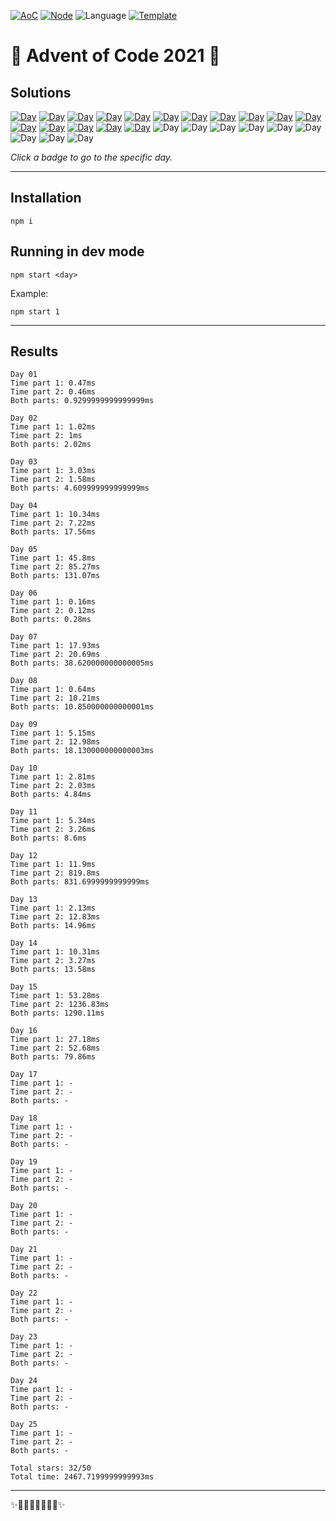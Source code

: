 <!-- Entries between SOLUTIONS and RESULTS tags are auto-generated -->

[![AoC](https://badgen.net/badge/AoC/2021/blue)](https://adventofcode.com/2021)
[![Node](https://badgen.net/badge/Node/v16.0.0+/blue)](https://nodejs.org/en/download/)
![Language](https://badgen.net/badge/Language/TypeScript/blue)
[![Template](https://badgen.net/badge/Template/aocrunner/blue)](https://github.com/caderek/aocrunner)

# 🎄 Advent of Code 2021 🎄

## Solutions

<!--SOLUTIONS-->

[![Day](https://badgen.net/badge/01/%E2%98%85%E2%98%85/green)](src/day01)
[![Day](https://badgen.net/badge/02/%E2%98%85%E2%98%85/green)](src/day02)
[![Day](https://badgen.net/badge/03/%E2%98%85%E2%98%85/green)](src/day03)
[![Day](https://badgen.net/badge/04/%E2%98%85%E2%98%85/green)](src/day04)
[![Day](https://badgen.net/badge/05/%E2%98%85%E2%98%85/green)](src/day05)
[![Day](https://badgen.net/badge/06/%E2%98%85%E2%98%85/green)](src/day06)
[![Day](https://badgen.net/badge/07/%E2%98%85%E2%98%85/green)](src/day07)
[![Day](https://badgen.net/badge/08/%E2%98%85%E2%98%85/green)](src/day08)
[![Day](https://badgen.net/badge/09/%E2%98%85%E2%98%85/green)](src/day09)
[![Day](https://badgen.net/badge/10/%E2%98%85%E2%98%85/green)](src/day10)
[![Day](https://badgen.net/badge/11/%E2%98%85%E2%98%85/green)](src/day11)
[![Day](https://badgen.net/badge/12/%E2%98%85%E2%98%85/green)](src/day12)
[![Day](https://badgen.net/badge/13/%E2%98%85%E2%98%85/green)](src/day13)
[![Day](https://badgen.net/badge/14/%E2%98%85%E2%98%85/green)](src/day14)
[![Day](https://badgen.net/badge/15/%E2%98%85%E2%98%85/green)](src/day15)
[![Day](https://badgen.net/badge/16/%E2%98%85%E2%98%85/green)](src/day16)
![Day](https://badgen.net/badge/17/%E2%98%86%E2%98%86/gray)
![Day](https://badgen.net/badge/18/%E2%98%86%E2%98%86/gray)
![Day](https://badgen.net/badge/19/%E2%98%86%E2%98%86/gray)
![Day](https://badgen.net/badge/20/%E2%98%86%E2%98%86/gray)
![Day](https://badgen.net/badge/21/%E2%98%86%E2%98%86/gray)
![Day](https://badgen.net/badge/22/%E2%98%86%E2%98%86/gray)
![Day](https://badgen.net/badge/23/%E2%98%86%E2%98%86/gray)
![Day](https://badgen.net/badge/24/%E2%98%86%E2%98%86/gray)
![Day](https://badgen.net/badge/25/%E2%98%86%E2%98%86/gray)

<!--/SOLUTIONS-->

_Click a badge to go to the specific day._

---

## Installation

```
npm i
```

## Running in dev mode

```
npm start <day>
```

Example:

```
npm start 1
```

---

## Results

<!--RESULTS-->

```
Day 01
Time part 1: 0.47ms
Time part 2: 0.46ms
Both parts: 0.9299999999999999ms
```

```
Day 02
Time part 1: 1.02ms
Time part 2: 1ms
Both parts: 2.02ms
```

```
Day 03
Time part 1: 3.03ms
Time part 2: 1.58ms
Both parts: 4.609999999999999ms
```

```
Day 04
Time part 1: 10.34ms
Time part 2: 7.22ms
Both parts: 17.56ms
```

```
Day 05
Time part 1: 45.8ms
Time part 2: 85.27ms
Both parts: 131.07ms
```

```
Day 06
Time part 1: 0.16ms
Time part 2: 0.12ms
Both parts: 0.28ms
```

```
Day 07
Time part 1: 17.93ms
Time part 2: 20.69ms
Both parts: 38.620000000000005ms
```

```
Day 08
Time part 1: 0.64ms
Time part 2: 10.21ms
Both parts: 10.850000000000001ms
```

```
Day 09
Time part 1: 5.15ms
Time part 2: 12.98ms
Both parts: 18.130000000000003ms
```

```
Day 10
Time part 1: 2.81ms
Time part 2: 2.03ms
Both parts: 4.84ms
```

```
Day 11
Time part 1: 5.34ms
Time part 2: 3.26ms
Both parts: 8.6ms
```

```
Day 12
Time part 1: 11.9ms
Time part 2: 819.8ms
Both parts: 831.6999999999999ms
```

```
Day 13
Time part 1: 2.13ms
Time part 2: 12.83ms
Both parts: 14.96ms
```

```
Day 14
Time part 1: 10.31ms
Time part 2: 3.27ms
Both parts: 13.58ms
```

```
Day 15
Time part 1: 53.28ms
Time part 2: 1236.83ms
Both parts: 1290.11ms
```

```
Day 16
Time part 1: 27.18ms
Time part 2: 52.68ms
Both parts: 79.86ms
```

```
Day 17
Time part 1: -
Time part 2: -
Both parts: -
```

```
Day 18
Time part 1: -
Time part 2: -
Both parts: -
```

```
Day 19
Time part 1: -
Time part 2: -
Both parts: -
```

```
Day 20
Time part 1: -
Time part 2: -
Both parts: -
```

```
Day 21
Time part 1: -
Time part 2: -
Both parts: -
```

```
Day 22
Time part 1: -
Time part 2: -
Both parts: -
```

```
Day 23
Time part 1: -
Time part 2: -
Both parts: -
```

```
Day 24
Time part 1: -
Time part 2: -
Both parts: -
```

```
Day 25
Time part 1: -
Time part 2: -
Both parts: -
```

```
Total stars: 32/50
Total time: 2467.7199999999993ms
```

<!--/RESULTS-->

---

✨🎄🎁🎄🎅🎄🎁🎄✨